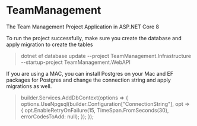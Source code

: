 # TeamManagement
The Team Management Project Application in ASP.NET Core 8

To run the project successfully, make sure you create the database and apply migration to create the tables

<blockquote>dotnet ef database update --project TeamManagement.Infrastructure  --startup-project TeamManagement.WebAPI</blockquote>

If you are using a MAC, you can install Postgres on your Mac and EF packages for Postgres and change the connection string and apply migrations as well.
<blockquote>
  builder.Services.AddDbContext<TaskManagementContext>(options =>
  {
    options.UseNpgsql(builder.Configuration["ConnectionString"], opt =>
    {
        opt.EnableRetryOnFailure(15, TimeSpan.FromSeconds(30), errorCodesToAdd: null);
    });
  });
</blockquote>
